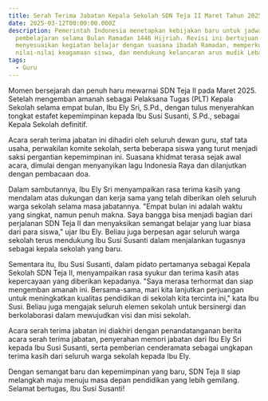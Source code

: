 ```yaml
---
title: Serah Terima Jabatan Kepala Sekolah SDN Teja II Maret Tahun 2025
date: 2025-03-12T00:00:00.000Z
description: Pemerintah Indonesia menetapkan kebijakan baru untuk jadwal
  pembelajaran selama Bulan Ramadan 1446 Hijriah. Revisi ini bertujuan untuk
  menyesuaikan kegiatan belajar dengan suasana ibadah Ramadan, memperkuat
  nilai-nilai keagamaan siswa, dan mendukung kelancaran arus mudik Lebaran.
tags:
  - Guru
---
```


Momen bersejarah dan penuh haru mewarnai SDN Teja II pada Maret 2025. Setelah mengemban amanah sebagai Pelaksana Tugas (PLT) Kepala Sekolah selama empat bulan, Ibu Ely Sri, S.Pd., dengan tulus menyerahkan tongkat estafet kepemimpinan kepada Ibu Susi Susanti, S.Pd., sebagai Kepala Sekolah definitif.

Acara serah terima jabatan ini dihadiri oleh seluruh dewan guru, staf tata usaha, perwakilan komite sekolah, serta beberapa siswa yang turut menjadi saksi pergantian kepemimpinan ini. Suasana khidmat terasa sejak awal acara, dimulai dengan menyanyikan lagu Indonesia Raya dan dilanjutkan dengan pembacaan doa.

Dalam sambutannya, Ibu Ely Sri menyampaikan rasa terima kasih yang mendalam atas dukungan dan kerja sama yang telah diberikan oleh seluruh warga sekolah selama masa jabatannya. "Empat bulan ini adalah waktu yang singkat, namun penuh makna. Saya bangga bisa menjadi bagian dari perjalanan SDN Teja II dan menyaksikan semangat belajar yang luar biasa dari para siswa," ujar Ibu Ely. Beliau juga berpesan agar seluruh warga sekolah terus mendukung Ibu Susi Susanti dalam menjalankan tugasnya sebagai kepala sekolah yang baru.

Sementara itu, Ibu Susi Susanti, dalam pidato pertamanya sebagai Kepala Sekolah SDN Teja II, menyampaikan rasa syukur dan terima kasih atas kepercayaan yang diberikan kepadanya. "Saya merasa terhormat dan siap mengemban amanah ini. Bersama-sama, mari kita lanjutkan perjuangan untuk meningkatkan kualitas pendidikan di sekolah kita tercinta ini," kata Ibu Susi. Beliau juga mengajak seluruh elemen sekolah untuk bersinergi dan berkolaborasi dalam mewujudkan visi dan misi sekolah.

Acara serah terima jabatan ini diakhiri dengan penandatanganan berita acara serah terima jabatan, penyerahan memori jabatan dari Ibu Ely Sri kepada Ibu Susi Susanti, serta pemberian cenderamata sebagai ungkapan terima kasih dari seluruh warga sekolah kepada Ibu Ely.

Dengan semangat baru dan kepemimpinan yang baru, SDN Teja II siap melangkah maju menuju masa depan pendidikan yang lebih gemilang. Selamat bertugas, Ibu Susi Susanti!

